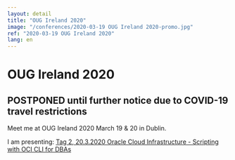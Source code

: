 ```yaml
---
layout: detail
title: "OUG Ireland 2020"
image: "/conferences/2020-03-19 OUG Ireland 2020-promo.jpg"
ref: "2020-03-19 OUG Ireland 2020"
lang: en
---
```


# OUG Ireland 2020
## **POSTPONED until further notice due to COVID-19 travel restrictions**

Meet me at OUG Ireland 2020 March 19 & 20 in Dublin.

I am presenting:
[Tag 2, 20.3.2020 Oracle Cloud Infrastructure - Scripting with OCI CLI for DBAs](https://ukoug.org/page/RobertMarzIreland2020)


